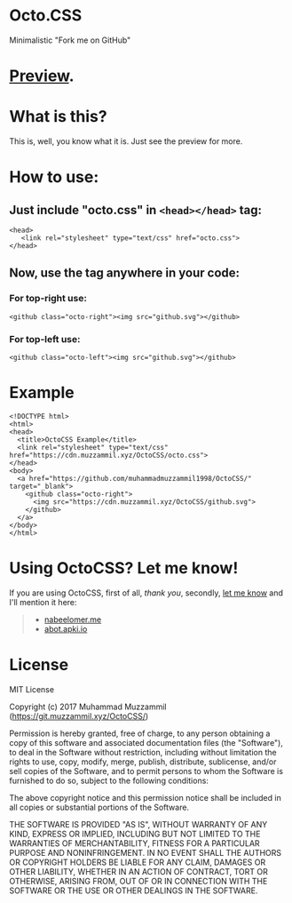 # Octo.CSS
Minimalistic "Fork me on GitHub"

# [Preview](https://git.muzzammil.xyz/OctoCSS/?github).

# What is this?
This is, well, you know what it is. Just see the preview for more.

# How to use:
## Just include "octo.css" in ```<head></head>``` tag:
```
<head>
   <link rel="stylesheet" type="text/css" href="octo.css">
</head>
```
## Now, use the <github> tag anywhere in your code:
### For top-right use:
```
<github class="octo-right"><img src="github.svg"></github>
```
### For top-left use:
```
<github class="octo-left"><img src="github.svg"></github>
```

# Example
```
<!DOCTYPE html>
<html>
<head>
  <title>OctoCSS Example</title>
  <link rel="stylesheet" type="text/css" href="https://cdn.muzzammil.xyz/OctoCSS/octo.css">
</head>
<body>
  <a href="https://github.com/muhammadmuzzammil1998/OctoCSS/" target="_blank">
    <github class="octo-right">
      <img src="https://cdn.muzzammil.xyz/OctoCSS/github.svg">
    </github>
  </a>
</body>
</html>
```

# Using OctoCSS? Let me know!
If you are using OctoCSS, first of all, _thank you_, secondly, [let me know](mailto:email@muzzammil.xyz) and I'll mention it here:
> * [nabeelomer.me](https://nabeelomer.me)
> * [abot.apki.io](https://abot.apki.io/)
# License
MIT License

Copyright (c) 2017 Muhammad Muzzammil (https://git.muzzammil.xyz/OctoCSS/)

Permission is hereby granted, free of charge, to any person obtaining a copy
of this software and associated documentation files (the "Software"), to deal
in the Software without restriction, including without limitation the rights
to use, copy, modify, merge, publish, distribute, sublicense, and/or sell
copies of the Software, and to permit persons to whom the Software is
furnished to do so, subject to the following conditions:

The above copyright notice and this permission notice shall be included in all
copies or substantial portions of the Software.

THE SOFTWARE IS PROVIDED "AS IS", WITHOUT WARRANTY OF ANY KIND, EXPRESS OR
IMPLIED, INCLUDING BUT NOT LIMITED TO THE WARRANTIES OF MERCHANTABILITY,
FITNESS FOR A PARTICULAR PURPOSE AND NONINFRINGEMENT. IN NO EVENT SHALL THE
AUTHORS OR COPYRIGHT HOLDERS BE LIABLE FOR ANY CLAIM, DAMAGES OR OTHER
LIABILITY, WHETHER IN AN ACTION OF CONTRACT, TORT OR OTHERWISE, ARISING FROM,
OUT OF OR IN CONNECTION WITH THE SOFTWARE OR THE USE OR OTHER DEALINGS IN THE
SOFTWARE.
